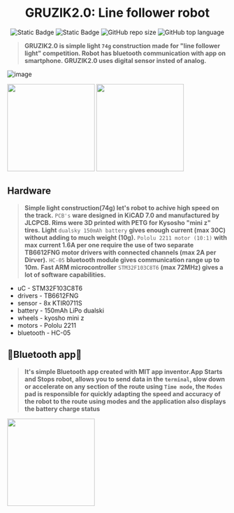 
<h1 align="center">GRUZIK2.0: Line follower robot </h1>
<div align="center">
  
<img alt="Static Badge" src="https://img.shields.io/badge/uC-STM32F103C8T6-lime"> <img alt="Static Badge" src="https://img.shields.io/badge/Platform-STM32cubeIDE-darkcyan"> <img alt="GitHub repo size" src="https://img.shields.io/github/repo-size/NYDEREK/LineFollower_GRUZIK2.0-light"> <img alt="GitHub top language" src="https://img.shields.io/github/languages/top/NYDEREK/LineFollower_GRUZIK2.0-light"> 

</div>

> **GRUZIK2.0 is simple light `74g` construction made for "line follower light" competition. Robot has bluetooth communication with app on smartphone. GRUZIK2.0 uses digital sensor insted of analog.**

  
![image](https://github.com/NYDEREK/LineFollower_GRUZIK2.0-light/assets/112076828/0cd45245-ee79-4929-86ba-0e2f9b55157a)

<img src="https://github.com/NYDEREK/LineFollower_GRUZIK2.0-light/assets/112076828/fe5838ad-ae66-4651-823d-7fa049178016" width="200"/> <img src="https://github.com/NYDEREK/LineFollower_GRUZIK2.0-light/assets/112076828/e688352e-b9cf-4387-a83c-95ce9aeba8c7" width="200"/> 
## Hardware

> **Simple light construction(74g) let's robot to achive high speed on the track.** 
> `PCB's` **ware designed in KiCAD 7.0 and manufactured by JLCPCB. Rims were 3D printed with PETG for Kysosho "mini z" tires.** 
> **Light** `dualsky 150mAh battery` **gives enough current (max 30C) without adding to much weight (10g).** 
> `Pololu 2211 motor (10:1)` **with max current 1.6A per one require the use of two separate TB6612FNG motor drivers with connected channels (max 2A per Dirver).**
> `HC-05` **bluetooth module gives communication range up to 10m.** 
> **Fast ARM microcontroller** `STM32F103C8T6` **(max 72MHz) gives a lot of software capabilities.** 
* uC - STM32F103C8T6
* drivers - TB6612FNG
* sensor - 8x KTIR0711S
* battery - 150mAh LiPo dualski
* wheels - kyosho mini z
* motors - Pololu 2211
* bluetooth - HC-05
## 📱Bluetooth app📱

> **It's simple Bluetooth app created with MIT app inventor.App Starts and Stops robot, allows you to send data in the `terminal`, slow down or accelerate on any section of the route using `Time mode`, the `Modes` pad is responsible for quickly adapting the speed and accuracy of the robot to the route using modes and the application also displays the battery charge status**

<img src="https://github.com/NYDEREK/LineFollower_GRUZIK2.0-light/assets/112076828/99308187-04be-49ce-bf4d-46ec42ed3cef" width="200"/>

  
  

